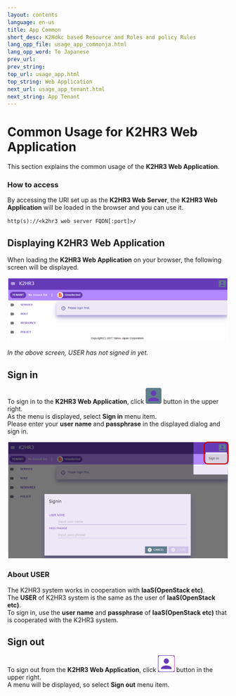 ```yaml
---
layout: contents
language: en-us
title: App Common
short_desc: K2Hdkc based Resource and Roles and policy Rules
lang_opp_file: usage_app_commonja.html
lang_opp_word: To Japanese
prev_url: 
prev_string: 
top_url: usage_app.html
top_string: Web Application
next_url: usage_app_tenant.html
next_string: App Tenant
---
```


# Common Usage for K2HR3 Web Application
This section explains the common usage of the **K2HR3 Web Application**.

### How to access
By accessing the URI set up as the **K2HR3 Web Server**, the **K2HR3 Web Application** will be loaded in the browser and you can use it.
```
http(s)://<k2hr3 web server FQDN[:port]>/
```

## Displaying K2HR3 Web Application
When loading the **K2HR3 Web Application** on your browser, the following screen will be displayed.  

![K2HR3 Usage Application - Signout](images/usage_app_signout.png)

_In the above screen, USER has not signed in yet._  

## Sign in
To sign in to the **K2HR3 Web Application**, click ![K2HR3 Signin Button](images/button_signin.png) button in the upper right.  
As the menu is displayed, select **Sign in** menu item.  
Please enter your **user name** and **passphrase** in the displayed dialog and sign in.  

![K2HR3 Usage Application - Signin](images/usage_app_signin.png)

### About USER
The K2HR3 system works in cooperation with **IaaS(OpenStack etc)**.  
The **USER** of K2HR3 system is the same as the user of **IaaS(OpenStack etc)**.  
To sign in, use the **user name** and **passphrase** of **IaaS(OpenStack etc)** that is cooperated with the K2HR3 system.  

## Sign out
To sign out from the **K2HR3 Web Application**, click ![K2HR3 Signin Button](images/button_signout.png) button in the upper right.  
A menu will be displayed, so select **Sign out** menu item.

